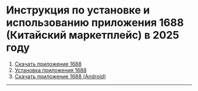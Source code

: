 # Инструкция по установке и использованию приложения 1688 (Китайский маркетплейс) в 2025 году

1. [Скачать приложение 1688](#Скачать-приложение-1688)
2. [Установка приложения 1688](#Установка-приложения-1688)
3. [Скачать приложение 1688 (Android)](#Скачать-приложение-1688(Android))

---

<!--stackedit_data:
eyJoaXN0b3J5IjpbLTE5MjE2MDE1NzksLTIwODg3NDY2MTIsLT
IwODg3NDY2MTIsLTE4MTEzMDgyMl19
-->
